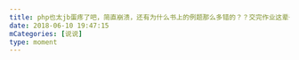 ```yaml
---
title: php也太jb蛋疼了吧，简直崩溃，还有为什么书上的例题那么多错的？？交完作业这辈子再也不想碰php😩😩
date: 2018-06-10 19:47:15
mCategories: [说说]
type: moment
---
```


<div id="pics-20180610194715"></div>

<script src="/lib/moment/pics.js"></script>
<script>
var data = [
    {"link": "2018-06-10_000000.jpeg", "type": "shuoshuo"},
    {"link": "2018-06-10_000001.jpeg", "type": "shuoshuo"},
    {"link": "2018-06-10_000002.jpeg", "type": "shuoshuo"}
];
picsRender(data, "pics-20180610194715");
</script>
